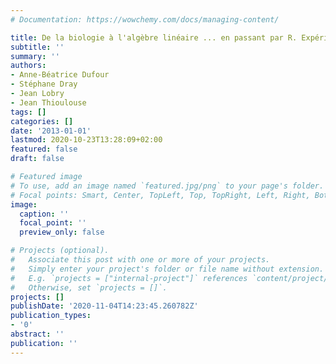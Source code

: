 ```yaml
---
# Documentation: https://wowchemy.com/docs/managing-content/

title: De la biologie à l'algèbre linéaire ... en passant par R. Expérimenter la notion de projection
subtitle: ''
summary: ''
authors:
- Anne-Béatrice Dufour
- Stéphane Dray
- Jean Lobry
- Jean Thioulouse
tags: []
categories: []
date: '2013-01-01'
lastmod: 2020-10-23T13:28:09+02:00
featured: false
draft: false

# Featured image
# To use, add an image named `featured.jpg/png` to your page's folder.
# Focal points: Smart, Center, TopLeft, Top, TopRight, Left, Right, BottomLeft, Bottom, BottomRight.
image:
  caption: ''
  focal_point: ''
  preview_only: false

# Projects (optional).
#   Associate this post with one or more of your projects.
#   Simply enter your project's folder or file name without extension.
#   E.g. `projects = ["internal-project"]` references `content/project/deep-learning/index.md`.
#   Otherwise, set `projects = []`.
projects: []
publishDate: '2020-11-04T14:23:45.260782Z'
publication_types:
- '0'
abstract: ''
publication: ''
---
```

